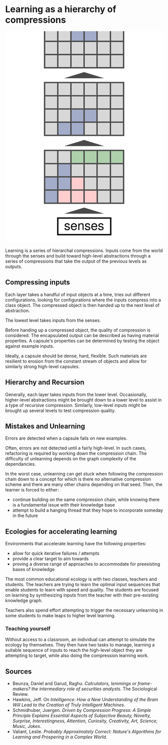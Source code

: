 # Learning as a hierarchy of compressions

![map](./img/learningMap_andrewLee.svg)

Learning is a series of hierarchal compressions. Inputs come from the world through the senses and build toward high-level abstractions through a series of compressions that take the output of the previous levels as outputs.

## Compressing inputs

Each layer takes a handful of input objects at a time, tries out different configurations, looking for configurations where the inputs compress into a class object. The compressed object is then handed up to the next level of abstraction.

The lowest level takes inputs from the senses.

Before handing up a compressed object, the quality of compression is considered. The encapsulated output can be described as having material properties. A capsule's properties can be determined by testing the object against example inputs.

Ideally, a capsule should be dense, hard, flexible. Such materials are resilient to erosion from the constant stream of objects and allow for similarly strong high-level capsules.

## Hierarchy and Recursion

Generally, each layer takes inputs from the lower level. Occasionally, higher-level abstractions might be brought down to a lower level to assist in a type of recursive compression. Similarly, low-level inputs might be brought up several levels to test compression quality.

## Mistakes and Unlearning

Errors are detected when a capsule fails on new examples.

Often, errors are not detected until a fairly high-level. In such cases, refactoring is required by working down the compression chain. The difficulty of unlearning depends on the graph complexity of the dependancies.

In the worst case, unlearning can get stuck when following the compression chain down to a concept for which is there no alternative compression scheme and there are many other chains depending on that seed. Then, the learner is forced to either:

- continue building on the same compression chain, while knowing there is a fundamental issue with their knowledge base
- attempt to build a hanging thread that they hope to incorporate someday in the future

## Ecologies for accelerating learning

Environments that accelerate learning have the following properties:

- allow for quick iterative failures / attempts
- provide a clear target to aim towards
- proving a diverse range of approaches to accommodate for preexisting bases of knowledge   

The most common educational ecology is with two classes, teachers and students. The teachers are trying to learn the optimal input sequences that enable students to learn with speed and quality. The students are focused on learning by synthesizing inputs from the teacher with their pre-existing knowledge graph.

Teachers also spend effort attempting to trigger the necessary unlearning in some students to make leaps to higher level learning.

### Teaching yourself

Without access to a classroom, an individual can attempt to simulate the ecology by themselves. They then have two tasks to manage, learning a suitable sequence of inputs to reach the high-level object they are attempting to target, while also doing the compression learning work.

## Sources

- Beunza, Daniel and Garud, Raghu. _Calculators, lemmings or frame-makers? the intermediary role of securities analysts_. The Sociological Review.
- Hawkins, Jeff. _On Intelligence: How a New Understanding of the Brain Will Lead to the Creation of Truly Intelligent Machines_.
- Schmidhuber, Juergen. _Driven by Compression Progress: A Simple Principle Explains Essential Aspects of Subjective Beauty, Novelty, Surprise, Interestingness, Attention, Curiosity, Creativity, Art, Science, Music, Jokes_.
- Valiant, Leslie. _Probably Approximately Correct: Nature's Algorithms for Learning and Prospering in a Complex World_.
